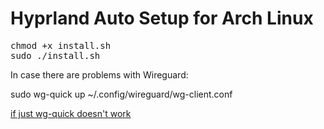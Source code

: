 # Hyprland Auto Setup for Arch Linux

<pre>
chmod +x install.sh
sudo ./install.sh
</pre>

In case there are problems with Wireguard:

sudo wg-quick up ~/.config/wireguard/wg-client.conf

[if just wg-quick doesn't work](https://www.atlantic.net/dedicated-server-hosting/how-to-install-and-configure-wireguard-vpn-server-on-arch-linux/)
